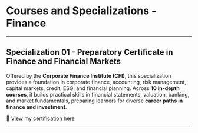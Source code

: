 # Courses and Specializations - Finance

---

## Specialization 01 - Preparatory Certificate in Finance and Financial Markets

Offered by the **Corporate Finance Institute (CFI)**, this specialization provides a foundation in corporate finance, accounting, risk management, capital markets, credit, ESG, and financial planning. Across **10 in-depth courses**, it builds practical skills in financial statements, valuation, banking, and market fundamentals, preparing learners for diverse **career paths in finance and investment**.


🔗 [View my certification here](https://www.coursera.org/account/accomplishments/specialization/HU4XXTZZTVRM)

---
